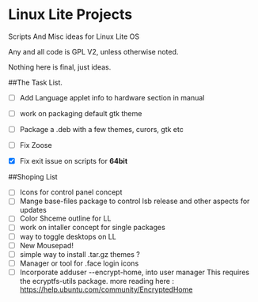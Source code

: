 Linux Lite Projects
===================

Scripts And Misc ideas for Linux Lite OS

Any and all code is GPL V2, unless otherwise noted.

Nothing here is final, just ideas.

##The Task List.
- [ ] Add Language applet info to hardware section in manual
- [ ] work on packaging default gtk theme
- [ ] Package a .deb with a few themes, curors, gtk etc
- [ ] Fix Zoose
- [x] Fix exit issue on scripts for **64bit**




##Shoping List
- [ ] Icons for control panel concept
- [ ] Mange base-files package to control lsb release and other aspects for updates
- [ ] Color Shceme outline for LL
- [ ] work on intaller concept for single packages
- [ ] way to toggle desktops on LL
- [ ] New Mousepad!
- [ ] simple way to install .tar.gz themes ?
- [ ] Manager or tool for .face login icons
- [ ] Incorporate adduser --encrypt-home, into user manager This requires the ecryptfs-utils package.
      more reading here : https://help.ubuntu.com/community/EncryptedHome